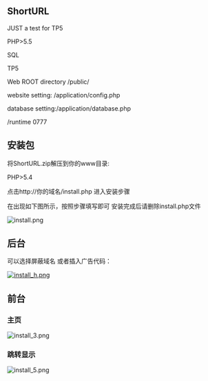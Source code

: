 ## ShortURL
JUST a test for TP5

PHP>5.5

SQL

TP5 

Web ROOT directory /public/

website setting: /application/config.php

database setting:/application/database.php

/runtime 0777

## 安装包 

将ShortURL.zip解压到你的www目录:

PHP>5.4

点击http://你的域名/install.php 进入安装步骤

在出现如下图所示，按照步骤填写即可 安装完成后请删除install.php文件

![install.png](http://bilibara.com/images/2017/01/21/install.png)



## 后台
可以选择屏蔽域名 或者插入广告代码：

[![install_h.png](http://bilibara.com/images/2017/01/21/install_h.png)](http://bilibara.com/image/aadw)

## 前台

### 主页


![install_3.png](http://bilibara.com/images/2017/01/21/install_3.png)

### 跳转显示


![install_5.png](http://bilibara.com/images/2017/01/21/install_5.png)
